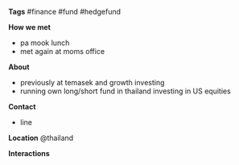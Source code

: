 **Tags**
#finance #fund #hedgefund

**How we met**
- pa mook lunch
- met again at moms office

**About**
- previously at temasek and growth investing
- running own long/short fund in thailand investing in US equities

**Contact**
- line

**Location**
@thailand

**Interactions**